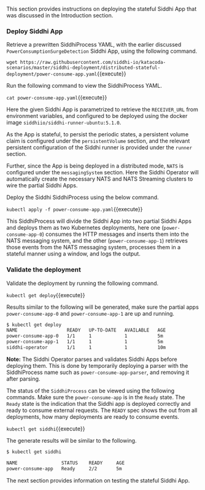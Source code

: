 This section provides instructions on deploying the stateful Siddhi App that was discussed in the Introduction section.

### Deploy Siddhi App

Retrieve a prewritten SiddhiProcess YAML, with the earlier discussed `PowerConsumptionSurgeDetection` Siddhi App, using the following command.

`wget https://raw.githubusercontent.com/siddhi-io/katacoda-scenarios/master/siddhi-deployment/distributed-stateful-deployment/power-consume-app.yaml`{{execute}}

Run the following command to view the SiddhiProcess YAML.

`cat power-consume-app.yaml`{{execute}}

Here the given Siddhi App is parametrized to retrieve the `RECEIVER_URL` from environment variables, and configured to be deployed using the docker image `siddhiio/siddhi-runner-ubuntu:5.1.0`. 

As the App is stateful, to persist the periodic states, a persistent volume claim is configured under the `persistentVolume` section, and the relevant persistent configuration of the Siddhi runner is provided under the `runner` section.

Further, since the App is being deployed in a distributed mode, `NATS` is configured under the `messagingSystem` section. Here the Siddhi Operator will automatically create the necessary NATS and  NATS Streaming clusters to wire the partial Siddhi Apps.

Deploy the Siddhi SiddhiProcess using the below command.

`kubectl apply -f power-consume-app.yaml`{{execute}}

This SiddhiProcess will divide the Siddhi App into two partial Siddhi Apps and deploys them as two Kubernetes deployments, here one (`power-consume-app-0`) consumes the HTTP messages and inserts them into the NATS messaging system, and the other (`power-consume-app-1`) retrieves those events from the NATS messaging system, processes them in a stateful manner using a window, and logs the output. 

### Validate the deployment

Validate the deployment by running the following command.

`kubectl get deploy`{{execute}}

Results similar to the following will be generated, make sure the partial apps `power-consume-app-0` and `power-consume-app-1` are up and running. 

```sh
$ kubectl get deploy
NAME                  READY   UP-TO-DATE   AVAILABLE   AGE
power-consume-app-0   1/1     1            1           5m
power-consume-app-1   1/1     1            1           5m
siddhi-operator       1/1     1            1           10m
```

**Note:** The Siddhi Operator parses and validates Siddhi Apps before deploying them. This is done by temporarily deploying a parser with the SiddhiProcess name such as `power-consume-app-parser`, and removing it after parsing.

The status of the `SiddhiProcess` can be viewed using the following commands. Make sure the `power-consume-app` is in the `Ready` state. The `Ready` state is the indication that the Siddhi app is deployed correctly and ready to consume external requests. The `READY` spec shows the out from all deployments, how many deployments are ready to consume events.

`kubectl get siddhi`{{execute}}

The generate results will be similar to the following. 

```sh
$ kubectl get siddhi

NAME                STATUS    READY     AGE
power-consume-app   Ready     2/2       5m
```

The next section provides information on testing the stateful Siddhi App.

